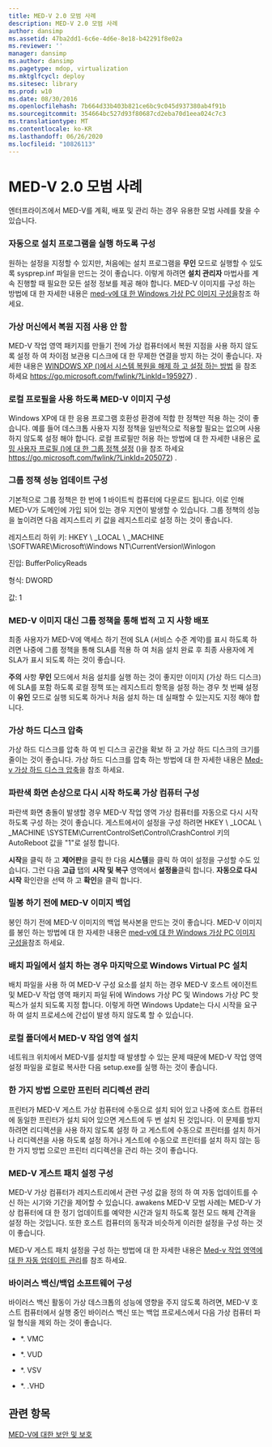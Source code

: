 ```yaml
---
title: MED-V 2.0 모범 사례
description: MED-V 2.0 모범 사례
author: dansimp
ms.assetid: 47ba2dd1-6c6e-4d6e-8e18-b42291f8e02a
ms.reviewer: ''
manager: dansimp
ms.author: dansimp
ms.pagetype: mdop, virtualization
ms.mktglfcycl: deploy
ms.sitesec: library
ms.prod: w10
ms.date: 08/30/2016
ms.openlocfilehash: 7b664d33b403b821ce6bc9c045d937380ab4f91b
ms.sourcegitcommit: 354664bc527d93f80687cd2eba70d1eea024c7c3
ms.translationtype: MT
ms.contentlocale: ko-KR
ms.lasthandoff: 06/26/2020
ms.locfileid: "10826113"
---
```

# MED-V 2.0 모범 사례


엔터프라이즈에서 MED-V를 계획, 배포 및 관리 하는 경우 유용한 모범 사례를 찾을 수 있습니다.

### 자동으로 설치 프로그램을 실행 하도록 구성

원하는 설정을 지정할 수 있지만, 처음에는 설치 프로그램을 **무인** 모드로 실행할 수 있도록 sysprep.inf 파일을 만드는 것이 좋습니다. 이렇게 하려면 **설치 관리자** 마법사를 계속 진행할 때 필요한 모든 설정 정보를 제공 해야 합니다. MED-V 이미지를 구성 하는 방법에 대 한 자세한 내용은 [med-v에 대 한 Windows 가상 PC 이미지 구성을](configuring-a-windows-virtual-pc-image-for-med-v.md)참조 하세요.

### 가상 머신에서 복원 지점 사용 안 함

MED-V 작업 영역 패키지를 만들기 전에 가상 컴퓨터에서 복원 지점을 사용 하지 않도록 설정 하 여 차이점 보관용 디스크에 대 한 무제한 연결을 방지 하는 것이 좋습니다. 자세한 내용은 [WINDOWS XP ()에서 시스템 복원을 해제 하 고 설정 하는 방법](https://go.microsoft.com/fwlink/?LinkId=195927) 을 참조 하세요 https://go.microsoft.com/fwlink/?LinkId=195927) .

### 로컬 프로필을 사용 하도록 MED-V 이미지 구성

Windows XP에 대 한 응용 프로그램 호환성 환경에 적합 한 정책만 적용 하는 것이 좋습니다. 예를 들어 데스크톱 사용자 지정 정책을 일반적으로 적용할 필요는 없으며 사용 하지 않도록 설정 해야 합니다. 로컬 프로필만 허용 하는 방법에 대 한 자세한 내용은 [로밍 사용자 프로필 ()에 대 한 그룹 정책 설정](https://go.microsoft.com/fwlink/?LinkId=205072) ()을 참조 하세요 https://go.microsoft.com/fwlink/?LinkId=205072) .

### 그룹 정책 성능 업데이트 구성

기본적으로 그룹 정책은 한 번에 1 바이트씩 컴퓨터에 다운로드 됩니다. 이로 인해 MED-V가 도메인에 가입 되어 있는 경우 지연이 발생할 수 있습니다. 그룹 정책의 성능을 높이려면 다음 레지스트리 키 값을 레지스트리로 설정 하는 것이 좋습니다.

레지스트리 하위 키: HKEY \ _LOCAL \ _MACHINE \\SOFTWARE\\Microsoft\\Windows NT\\CurrentVersion\\Winlogon

진입: BufferPolicyReads

형식: DWORD

값: 1

### MED-V 이미지 대신 그룹 정책을 통해 법적 고 지 사항 배포

최종 사용자가 MED-V에 액세스 하기 전에 SLA (서비스 수준 계약)를 표시 하도록 하려면 나중에 그룹 정책을 통해 SLA를 적용 하 여 처음 설치 완료 후 최종 사용자에 게 SLA가 표시 되도록 하는 것이 좋습니다.

**주의**  사항 **무인** 모드에서 처음 설치를 실행 하는 것이 좋지만 이미지 (가상 하드 디스크)에 SLA를 포함 하도록 로컬 정책 또는 레지스트리 항목을 설정 하는 경우 첫 번째 설정이 **유인** 모드로 실행 되도록 하거나 처음 설치 하는 데 실패할 수 있는지도 지정 해야 합니다.

 

### 가상 하드 디스크 압축

가상 하드 디스크를 압축 하 여 빈 디스크 공간을 확보 하 고 가상 하드 디스크의 크기를 줄이는 것이 좋습니다. 가상 하드 디스크를 압축 하는 방법에 대 한 자세한 내용은 [Med-v 가상 하드 디스크 압축](compacting-the-med-v-virtual-hard-disk.md)을 참조 하세요.

### 파란색 화면 손상으로 다시 시작 하도록 가상 컴퓨터 구성

파란색 화면 충돌이 발생할 경우 MED-V 작업 영역 가상 컴퓨터를 자동으로 다시 시작 하도록 구성 하는 것이 좋습니다. 게스트에서이 설정을 구성 하려면 HKEY \ _LOCAL \ _MACHINE \\SYSTEM\\CurrentControlSet\\Control\\CrashControl 키의 AutoReboot 값을 "1"로 설정 합니다.

**시작**을 클릭 하 고 **제어판**을 클릭 한 다음 **시스템**을 클릭 하 여이 설정을 구성할 수도 있습니다. 그런 다음 **고급** 탭의 **시작 및 복구** 영역에서 **설정을**클릭 합니다. **자동으로 다시 시작** 확인란을 선택 하 고 **확인**을 클릭 합니다.

### 밀봉 하기 전에 MED-V 이미지 백업

봉인 하기 전에 MED-V 이미지의 백업 복사본을 만드는 것이 좋습니다. MED-V 이미지를 봉인 하는 방법에 대 한 자세한 내용은 [med-v에 대 한 Windows 가상 PC 이미지 구성을](configuring-a-windows-virtual-pc-image-for-med-v.md)참조 하세요.

### 배치 파일에서 설치 하는 경우 마지막으로 Windows Virtual PC 설치

배치 파일을 사용 하 여 MED-V 구성 요소를 설치 하는 경우 MED-V 호스트 에이전트 및 MED-V 작업 영역 패키지 파일 뒤에 Windows 가상 PC 및 Windows 가상 PC 핫픽스가 설치 되도록 지정 합니다. 이렇게 하면 Windows Update는 다시 시작을 요구 하 여 설치 프로세스에 간섭이 발생 하지 않도록 할 수 있습니다.

### 로컬 폴더에서 MED-V 작업 영역 설치

네트워크 위치에서 MED-V를 설치할 때 발생할 수 있는 문제 때문에 MED-V 작업 영역 설정 파일을 로컬로 복사한 다음 setup.exe를 실행 하는 것이 좋습니다.

### <a href="" id="manage-printer-redirection-in-one-manner-only-"></a>한 가지 방법 으로만 프린터 리디렉션 관리

프린터가 MED-V 게스트 가상 컴퓨터에 수동으로 설치 되어 있고 나중에 호스트 컴퓨터에 동일한 프린터가 설치 되어 있으면 게스트에 두 번 설치 된 것입니다. 이 문제를 방지 하려면 리디렉션을 사용 하지 않도록 설정 하 고 게스트에 수동으로 프린터를 설치 하거나 리디렉션을 사용 하도록 설정 하거나 게스트에 수동으로 프린터를 설치 하지 않는 등 한 가지 방법 으로만 프린터 리디렉션을 관리 하는 것이 좋습니다.

### <a href="" id="configure-settings-for-med-v-guest-patching-"></a>MED-V 게스트 패치 설정 구성

MED-V 가상 컴퓨터가 레지스트리에서 관련 구성 값을 정의 하 여 자동 업데이트를 수신 하는 시기와 기간을 제어할 수 있습니다. awakens MED-V 모범 사례는 MED-V 가상 컴퓨터에 대 한 정기 업데이트를 예약한 시간과 일치 하도록 절전 모드 해제 간격을 설정 하는 것입니다. 또한 호스트 컴퓨터의 동작과 비슷하게 이러한 설정을 구성 하는 것이 좋습니다.

MED-V 게스트 패치 설정을 구성 하는 방법에 대 한 자세한 내용은 [Med-v 작업 영역에 대 한 자동 업데이트 관리](managing-automatic-updates-for-med-v-workspaces.md)를 참조 하세요.

### 바이러스 백신/백업 소프트웨어 구성

바이러스 백신 활동이 가상 데스크톱의 성능에 영향을 주지 않도록 하려면, MED-V 호스트 컴퓨터에서 실행 중인 바이러스 백신 또는 백업 프로세스에서 다음 가상 컴퓨터 파일 형식을 제외 하는 것이 좋습니다.

-   \*. VMC

-   \*. VUD

-   \*. VSV

-   \*. .VHD

## 관련 항목


[MED-V에 대한 보안 및 보호](security-and-protection-for-med-v.md)

 

 





